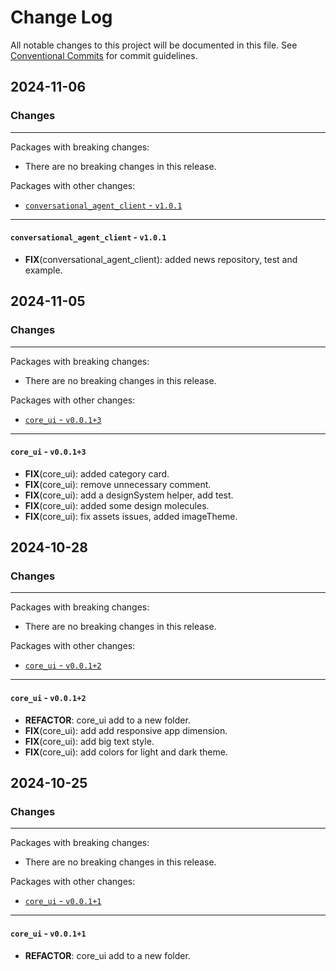 # Change Log

All notable changes to this project will be documented in this file.
See [Conventional Commits](https://conventionalcommits.org) for commit guidelines.

## 2024-11-06

### Changes

---

Packages with breaking changes:

 - There are no breaking changes in this release.

Packages with other changes:

 - [`conversational_agent_client` - `v1.0.1`](#conversational_agent_client---v101)

---

#### `conversational_agent_client` - `v1.0.1`

 - **FIX**(conversational_agent_client): added news repository, test and example.


## 2024-11-05

### Changes

---

Packages with breaking changes:

 - There are no breaking changes in this release.

Packages with other changes:

 - [`core_ui` - `v0.0.1+3`](#core_ui---v0013)

---

#### `core_ui` - `v0.0.1+3`

 - **FIX**(core_ui): added category card.
 - **FIX**(core_ui): remove unnecessary comment.
 - **FIX**(core_ui): add a designSystem helper, add test.
 - **FIX**(core_ui): added some design molecules.
 - **FIX**(core_ui): fix assets issues, added imageTheme.


## 2024-10-28

### Changes

---

Packages with breaking changes:

 - There are no breaking changes in this release.

Packages with other changes:

 - [`core_ui` - `v0.0.1+2`](#core_ui---v0012)

---

#### `core_ui` - `v0.0.1+2`

 - **REFACTOR**: core_ui add to a new folder.
 - **FIX**(core_ui): add add responsive app dimension.
 - **FIX**(core_ui): add big text style.
 - **FIX**(core_ui): add colors for light and dark theme.


## 2024-10-25

### Changes

---

Packages with breaking changes:

 - There are no breaking changes in this release.

Packages with other changes:

 - [`core_ui` - `v0.0.1+1`](#core_ui---v0011)

---

#### `core_ui` - `v0.0.1+1`

 - **REFACTOR**: core_ui add to a new folder.

